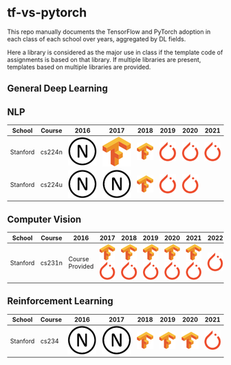 # tf-vs-pytorch

This repo manually documents the TensorFlow and PyTorch adoption in each class of each school over years, aggregated by
DL fields.

Here a library is considered as the major use in class if the template code of assignments is based on that library. If 
multiple libraries are present, templates based on multiple libraries are provided.  

## General Deep Learning

## NLP

School   | Course | 2016 | 2017 | 2018 | 2019 | 2020 | 2021
-------- | ------ | ---- | ---- | ---- | ---- | ---- | ----
Stanford | cs224n |![na](na.svg)|![tf](tf.svg)|![tf](tf.svg)|![pt](pt.svg)|![pt](pt.svg)|![pt](pt.svg)
Stanford | cs224u |![na](na.svg)|![tf](na.svg)|![tf](tf.svg)|![pt](pt.svg)|![pt](pt.svg)|


## Computer Vision

School   | Course | 2016 | 2017 | 2018 | 2019 | 2020 | 2021 | 2022 | 2023
-------- | ------ | ---- | ---- | ---- | ---- | ---- | ---- | ---- | ----
Stanford | cs231n |Course Provided|![tf](tf.svg)![pt](pt.svg)|![tf](tf.svg)![pt](pt.svg)|![pt](tf.svg)![pt](pt.svg)|![pt](tf.svg)![pt](pt.svg)|![pt](tf.svg)![pt](pt.svg)|![pt](pt.svg)|![pt](pt.svg)|


## Reinforcement Learning

School   | Course | 2016 | 2017 | 2018 | 2019 | 2020 | 2021
-------- | ------ | ---- | ---- | ---- | ---- | ---- | ----
Stanford | cs234  |![na](na.svg)|![tf](na.svg)|![tf](tf.svg)|![pt](tf.svg)|![pt](tf.svg)|![pt](pt.svg)

